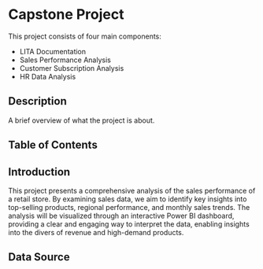 # Capstone Project

This project consists of four main components:

-  LITA Documentation
-  Sales Performance Analysis
-  Customer Subscription Analysis
-  HR Data Analysis



## Description
A brief overview of what the project is about.

## Table of Contents

## Introduction
This project presents a comprehensive analysis of the sales performance of a retail store. 
By examining sales data, we aim to identify key insights into top-selling products, regional performance, and monthly sales trends.
The analysis will be visualized through an interactive Power BI dashboard, providing a clear and engaging way to interpret the data,
enabling insights into the divers of revenue and high-demand products.

## Data Source
